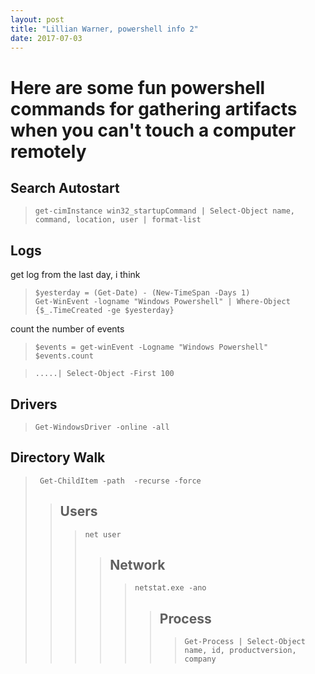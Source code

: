 ```yaml
---
layout: post
title: "Lillian Warner, powershell info 2"
date: 2017-07-03
---
```

# Here are some fun powershell commands for gathering artifacts when you can't touch a computer remotely

## Search Autostart
<blockquote><p> <code>get-cimInstance win32_startupCommand | Select-Object name, command, location, user | format-list</code> </p>
</blockquote>

## Logs
<p>get log from the last day, i think</p>
<blockquote><p> <code>$yesterday = (Get-Date) - (New-TimeSpan -Days 1)
Get-WinEvent -logname "Windows Powershell" | Where-Object {$_.TimeCreated -ge $yesterday} </code></p>
</blockquote>

<p>count the number of events</p>
<blockquote><p><code>$events = get-winEvent -Logname "Windows Powershell"
$events.count</code> </p>
</blockquote>

<blockquote><p> <code>.....| Select-Object -First 100</code></p>
</blockquote>

## Drivers
<blockquote><p><code>Get-WindowsDriver -online -all
</code></p></blockquote>

## Directory Walk
<blockquote><p><code> Get-ChildItem -path <path> -recurse -force
</code></p><blockquote>

## Users
<blockquote><p><code>net user
</code></p><blockquote>

## Network
<blockquote><p><code>netstat.exe -ano
</code></p><blockquote>

## Process
<blockquote><p><code>Get-Process | Select-Object name, id, productversion, company
</code></p><blockquote>
